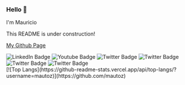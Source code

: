 ### Hello 👋

I'm Mauricio

This README is under construction!

[My Github Page](https://mautoz.github.io/)

<div id="badges">
  <img src="https://img.shields.io/badge/LinkedIn-blue?style=for-the-badge&logo=linkedin&logoColor=white" alt="LinkedIn Badge"/>
  <img src="https://img.shields.io/badge/YouTube-red?style=for-the-badge&logo=youtube&logoColor=white" alt="Youtube Badge"/>
  <img src="https://img.shields.io/badge/Twitter-blue?style=for-the-badge&logo=twitter&logoColor=white" alt="Twitter Badge"/>
  <img src="https://img.shields.io/badge/stackoverflow-grey?logo=stackoverflow&logoColor=orange&style=for-the-badge" alt="Twitter Badge"/>
  <img src="https://img.shields.io/badge/twitch-purple?logo=twitch&logoColor=white&style=for-the-badge" alt="Twitter Badge"/>
  <img src="https://img.shields.io/badge/instagram-orange?logo=instagram&logoColor=white&style=for-the-badge" alt="Twitter Badge"/>
</div>
[![Top Langs](https://github-readme-stats.vercel.app/api/top-langs/?username=mautoz)](https://github.com/mautoz)

<!-- <img src="https://readme-jokes.vercel.app/api?hideBorder" alt="Jokes Card" /> -->
<!--
**mautoz/mautoz** is a ✨ _special_ ✨ repository because its `README.md` (this file) appears on your GitHub profile.



Here are some ideas to get you started:

- 🔭 I’m currently working on ...
- 🌱 I’m currently learning ...
- 👯 I’m looking to collaborate on ...
- 🤔 I’m looking for help with ...
- 💬 Ask me about ...
- 📫 How to reach me: ...
- 😄 Pronouns: ...
- ⚡ Fun fact: ...
-->
